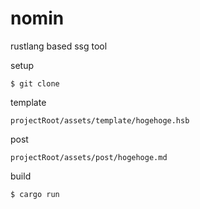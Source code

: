 # nomin
rustlang based ssg tool

setup
```
$ git clone
```

template
```
projectRoot/assets/template/hogehoge.hsb
```

post
```
projectRoot/assets/post/hogehoge.md
```

build
```
$ cargo run
```
